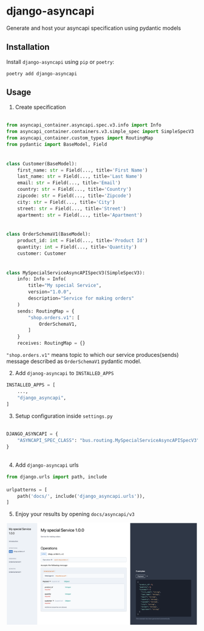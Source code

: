 # django-asyncapi

Generate and host your asyncapi specification using pydantic models


## Installation

Install `django-asyncapi` using `pip` or `poetry`:

```
poetry add django-asyncapi
```

## Usage

1. Create specification

```python

from asyncapi_container.asyncapi.spec.v3.info import Info
from asyncapi_container.containers.v3.simple_spec import SimpleSpecV3
from asyncapi_container.custom_types import RoutingMap
from pydantic import BaseModel, Field


class Customer(BaseModel):
    first_name: str = Field(..., title='First Name')
    last_name: str = Field(..., title='Last Name')
    email: str = Field(..., title='Email')
    country: str = Field(..., title='Country')
    zipcode: str = Field(..., title='Zipcode')
    city: str = Field(..., title='City')
    street: str = Field(..., title='Street')
    apartment: str = Field(..., title='Apartment')


class OrderSchemaV1(BaseModel):
    product_id: int = Field(..., title='Product Id')
    quantity: int = Field(..., title='Quantity')
    customer: Customer


class MySpecialServiceAsyncAPISpecV3(SimpleSpecV3):
    info: Info = Info(
        title="My special Service",
        version="1.0.0",
        description="Service for making orders"
    )
    sends: RoutingMap = {
        "shop.orders.v1": [
            OrderSchemaV1,
        ]
    }
    receives: RoutingMap = {}

```

`"shop.orders.v1"` means topic to which our service produces(sends) message described as `OrderSchemaV1` pydantic model.

2. Add `djanog-asyncapi` to `INSTALLED_APPS`
```python 
INSTALLED_APPS = [
    ...,
    "django_asyncapi",
]
```

3. Setup configuration inside `settings.py`
```python

DJANGO_ASYNCAPI = {
    "ASYNCAPI_SPEC_CLASS": "bus.routing.MySpecialServiceAsyncAPISpecV3",
}
 
```

4. Add `django-asyncapi` urls

```python
from django.urls import path, include

urlpatterns = [
    path('docs/', include('django_asyncapi.urls')),
]

```

5. Enjoy your results by opening `docs/asyncapi/v3`

![alt text](docs/img/result.png)


